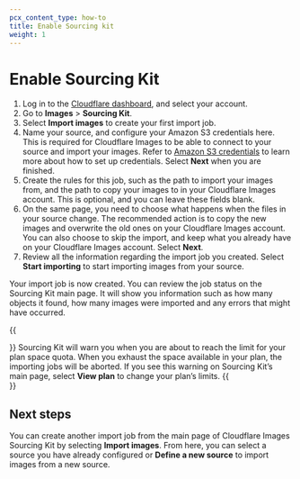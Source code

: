 ```yaml
---
pcx_content_type: how-to
title: Enable Sourcing kit
weight: 1
---
```


# Enable Sourcing Kit

1. Log in to the [Cloudflare dashboard](https://dash.cloudflare.com/login), and select your account.
2. Go to **Images** > **Sourcing Kit**.
3. Select **Import images** to create your first import job.
4. Name your source, and configure your Amazon S3 credentials here. This is required for Cloudflare Images to be able to connect to your source and import your images. Refer to [Amazon S3 credentials](/images/cloudflare-images/sourcing-kit/amazon-credentials) to learn more about how to set up credentials. Select **Next** when you are finished.
5. Create the rules for this job, such as the path to import your images from, and the path to copy your images to in your Cloudflare Images account. This is optional, and you can leave these fields blank.
6. On the same page, you need to choose what happens when the files in your source change. The recommended action is to copy the new images and overwrite the old ones on your Cloudflare Images account. You can also choose to skip the import, and keep what you already have on your Cloudflare Images account. Select **Next**.
7. Review all the information regarding the import job you created. Select **Start importing** to start importing images from your source.

Your import job is now created. You can review the job status on the Sourcing Kit main page. It will show you information such as how many objects it found, how many images were imported and any errors that might have occurred.

{{<Aside type="note">}}
Sourcing Kit will warn you when you are about to reach the limit for your plan space quota. When you exhaust the space available in your plan, the importing jobs will be aborted. If you see this warning on Sourcing Kit’s main page, select **View plan** to change your plan’s limits.
{{</Aside>}}

## Next steps

You can create another import job from the main page of Cloudflare Images Sourcing Kit by selecting **Import images**. From here, you can select a source you have already configured or **Define a new source** to import images from a new source.